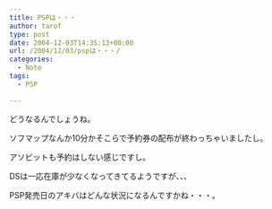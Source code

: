 ```yaml
---
title: PSPは・・・
author: tarof
type: post
date: 2004-12-03T14:35:13+00:00
url: /2004/12/03/pspは・・・/
categories:
  - Note
tags:
  - PSP

---
```

どうなるんでしょうね。
  
ソフマップなんか10分かそこらで予約券の配布が終わっちゃいましたし。
  
アソビットも予約はしない感じですし。

DSは一応在庫が少なくなってきてるようですが、、、
  
PSP発売日のアキバはどんな状況になるんですかね・・・。